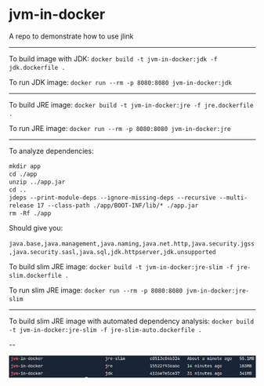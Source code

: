 # jvm-in-docker
A repo to demonstrate how to use jlink

---

To build image with JDK:
`docker build -t jvm-in-docker:jdk -f jdk.dockerfile .`

To run JDK image:
`docker run --rm -p 8080:8080 jvm-in-docker:jdk`

---

To build JRE image:
`docker build -t jvm-in-docker:jre -f jre.dockerfile .`

To run JRE image:
`docker run --rm -p 8080:8080 jvm-in-docker:jre`

---

To analyze dependencies:
```shell
mkdir app
cd ./app
unzip ../app.jar
cd ..
jdeps --print-module-deps --ignore-missing-deps --recursive --multi-release 17 --class-path ./app/BOOT-INF/lib/* ./app.jar
rm -Rf ./app
```

Should give you:

`java.base,java.management,java.naming,java.net.http,java.security.jgss,java.security.sasl,java.sql,jdk.httpserver,jdk.unsupported`

To build slim JRE image:
`docker build -t jvm-in-docker:jre-slim -f jre-slim.dockerfile .`

To run slim JRE image:
`docker run --rm -p 8080:8080 jvm-in-docker:jre-slim`

---

To build slim JRE image with automated dependency analysis:
`docker build -t jvm-in-docker:jre-slim -f jre-slim-auto.dockerfile .`

--

![screenshot](screenshot.png)
